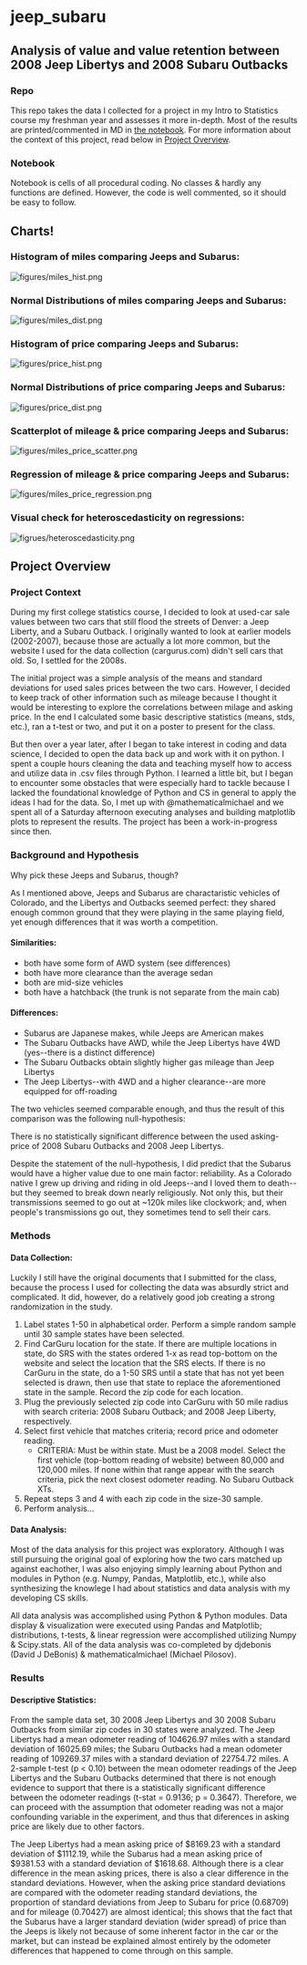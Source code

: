 # jeep_subaru
## Analysis of value and value retention between 2008 Jeep Libertys and 2008 Subaru Outbacks

### Repo

This repo takes the data I collected for a project in my Intro to Statistics course my freshman year and assesses it more in-depth. Most of the results are printed/commented in MD in [the notebook](jeepsubaruanalysis.ipynb). For more information about the context of this project, read below in [Project Overview](#project-overview).

### Notebook

Notebook is cells of all procedural coding. No classes & hardly any functions are defined. However, the code is well commented, so it should be easy to follow.

## Charts!

### Histogram of miles comparing Jeeps and Subarus:

![figures/miles_hist.png](figures/miles_hist.png)

### Normal Distributions of miles comparing Jeeps and Subarus:

![figures/miles_dist.png](figures/miles_hist.png)

### Histogram of price comparing Jeeps and Subarus:

![figures/price_hist.png](figures/price_hist.png)

### Normal Distributions of price comparing Jeeps and Subarus:

![figures/price_dist.png](figures/price_hist.png)

### Scatterplot of mileage & price comparing Jeeps and Subarus:

![figures/miles_price_scatter.png](figures/miles_price_scatter.png)

### Regression of mileage & price comparing Jeeps and Subarus:

![figures/miles_price_regression.png](figures/miles_price_regression.png)

### Visual check for heteroscedasticity on regressions:

![figrues/heteroscedasticity.png](figures/heteroscedasticity.png)

## Project Overview

### Project Context

During my first college statistics course, I decided to look at used-car sale values between two cars that still flood the streets of Denver: a Jeep Liberty, and a Subaru Outback. I originally wanted to look at earlier models (2002-2007), because those are actually a lot more common, but the website I used for the data collection (cargurus.com) didn't sell cars that old. So, I settled for the 2008s.

The initial project was a simple analysis of the means and standard deviations for used sales prices between the two cars. However, I decided to keep track of other information such as mileage because I thought it would be interesting to explore the correlations between milage and asking price. In the end I calculated some basic descriptive statistics (means, stds, etc.), ran a t-test or two, and put it on a poster to present for the class.

But then over a year later, after I began to take interest in coding and data science, I decided to open the data back up and work with it on python. I spent a couple hours cleaning the data and teaching myself how to access and utilize data in .csv files through Python. I learned a little bit, but I began to encounter some obstacles that were especially hard to tackle because I lacked the foundational knowledge of Python and CS in general to apply the ideas I had for the data. So, I met up with @mathematicalmichael and we spent all of a Saturday afternoon executing analyses and building matplotlib plots to represent the results. The project has been a work-in-progress since then.

### Background and Hypothesis

Why pick these Jeeps and Subarus, though?

As I mentioned above, Jeeps and Subarus are charactaristic vehicles of Colorado, and the Libertys and Outbacks seemed perfect: they shared enough common ground that they were playing in the same playing field, yet enough differences that it was worth a competition.

#### Similarities:
* both have some form of AWD system (see differences)
* both have more clearance than the average sedan
* both are mid-size vehicles
* both have a hatchback (the trunk is not separate from the main cab)

#### Differences:
* Subarus are Japanese makes, while Jeeps are American makes
* The Subaru Outbacks have AWD, while the Jeep Libertys have 4WD (yes--there is a distinct difference)
* The Subaru Outbacks obtain slightly higher gas mileage than Jeep Libertys
* The Jeep Libertys--with 4WD and a higher clearance--are more equipped for off-roading

The two vehicles seemed comparable enough, and thus the result of this comparison was the following null-hypothesis:

There is no statistically significant difference between the used asking-price of 2008 Subaru Outbacks and 2008 Jeep Libertys.

Despite the statement of the null-hypothesis, I did predict that the Subarus would have a higher value due to one main factor: reliability. As a Colorado native I grew up driving and riding in old Jeeps--and I loved them to death--but they seemed to break down nearly religiously. Not only this, but their transmissions seemed to go out at ~120k miles like clockwork; and, when people's transmissions go out, they sometimes tend to sell their cars.


### Methods

#### Data Collection:

Luckily I still have the original documents that I submitted for the class, because the process I used for collecting the data was absurdly strict and complicated. It did, however, do a relatively good job creating a strong randomization in the study.

1. Label states 1-50 in alphabetical order. Perform a simple random sample until 30 sample states have been selected.
2. Find CarGuru location for the state. If there are multiple locations in state, do SRS with the states ordered 1-x as read top-bottom on the website and select the location that the SRS elects. If there is no CarGuru in the state, do a 1-50 SRS until a state that has not yet been selected is drawn, then use that state to replace the aforementioned state in the sample. Record the zip code for each location.
3. Plug the previously selected zip code into CarGuru with 50 mile radius with search criteria: 2008 Subaru Outback; and 2008 Jeep Liberty, respectively.
4. Select first vehicle that matches criteria; record price and odometer reading.
    * CRITERIA: Must be within state. Must be a 2008 model. Select the first vehicle (top-bottom reading of website) between 80,000 and 120,000 miles. If none within that range appear with the search criteria, pick the next closest odometer reading. No Subaru Outback XTs.
5. Repeat steps 3 and 4 with each zip code in the size-30 sample.
6. Perform analysis...

#### Data Analysis:

Most of the data analysis for this project was exploratory. Although I was still pursuing the original goal of exploring how the two cars matched up against eachother, I was also enjoying simply learning about Python and modules in Python (e.g. Numpy, Pandas, Matplotlib, etc.), while also synthesizing the knowlege I had about statistics and data analysis with my developing CS skills.

All data analysis was accomplished using Python & Python modules. Data display & visualization were executed using Pandas and Matplotlib; distributions, t-tests, & linear regression were accomplished utilizing Numpy & Scipy.stats. All of the data analysis was co-completed by djdebonis (David J DeBonis) & mathematicalmichael (Michael Pilosov). 

### Results

#### Descriptive Statistics:

From the sample data set, 30 2008 Jeep Libertys and 30 2008 Subaru Outbacks from similar zip codes in 30 states were analyzed. The Jeep Libertys had a mean odometer reading of 104626.97 miles with a standard deviation of 16025.69 miles; the Subaru Outbacks had a mean odometer reading of 109269.37 miles with a standard deviation of 22754.72 miles. A 2-sample t-test (p < 0.10) between the mean odometer readings of the Jeep Libertys and the Subaru Outbacks determined that there is not enough evidence to support that there is a statistically significant difference between the odometer readings (t-stat = 0.9136; p = 0.3647). Therefore, we can proceed with the assumption that odometer reading was not a major confounding variable in the experiment, and thus that diferences in asking price are likely due to other factors.

The Jeep Libertys had a mean asking price of $8169.23 with a standard deviation of $1112.19, while the Subarus had a mean asking price of $9381.53 with a standard deviation of $1618.68. Although there is a clear difference in the mean asking prices, there is also a clear difference in the standard deviations. However, when the asking price standard deviations are compared with the odometer reading standard deviations,  the proportion of standard deviations from Jeep to Subaru for price (0.68709) and for mileage (0.70427) are almost identical; this shows that the fact that the Subarus have a larger standard deviation (wider spread) of price than the Jeeps is likely not because of some inherent factor in the car or the market, but can instead be explained almost entirely by the odometer differences that happened to come through on this sample. 
